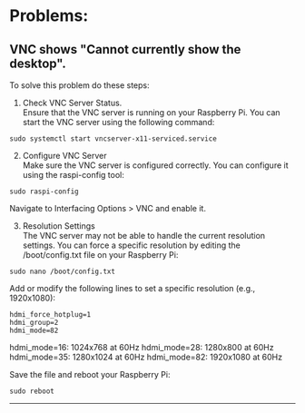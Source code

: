 

# Problems:

## VNC shows "Cannot currently show the desktop".

To solve this problem do these steps: <br>

1. Check VNC Server Status. <br>
Ensure that the VNC server is running on your Raspberry Pi. You can start the VNC server using the following command:
```
sudo systemctl start vncserver-x11-serviced.service
```

2. Configure VNC Server<br>
Make sure the VNC server is configured correctly. You can configure it using the raspi-config tool:<br>
```
sudo raspi-config
```
Navigate to Interfacing Options > VNC and enable it.


3. Resolution Settings<br>
The VNC server may not be able to handle the current resolution settings. You can force a specific resolution by editing the /boot/config.txt file on your Raspberry Pi:<br>
```
sudo nano /boot/config.txt
```
Add or modify the following lines to set a specific resolution (e.g., 1920x1080):<br>
```
hdmi_force_hotplug=1
hdmi_group=2
hdmi_mode=82
```
hdmi_mode=16: 1024x768 at 60Hz
hdmi_mode=28: 1280x800 at 60Hz
hdmi_mode=35: 1280x1024 at 60Hz
hdmi_mode=82: 1920x1080 at 60Hz


Save the file and reboot your Raspberry Pi:
```
sudo reboot
```

---------------------------------------------------------


